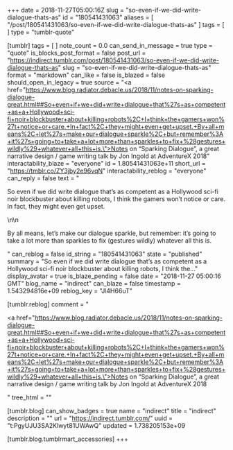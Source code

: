 +++
date = 2018-11-27T05:00:16Z
slug = "so-even-if-we-did-write-dialogue-thats-as"
id = "180541431063"
aliases = [ "/post/180541431063/so-even-if-we-did-write-dialogue-thats-as" ]
tags = [ ]
type = "tumblr-quote"

[tumblr]
tags = [ ]
note_count = 0.0
can_send_in_message = true
type = "quote"
is_blocks_post_format = false
post_url = "https://indirect.tumblr.com/post/180541431063/so-even-if-we-did-write-dialogue-thats-as"
slug = "so-even-if-we-did-write-dialogue-thats-as"
format = "markdown"
can_like = false
is_blazed = false
should_open_in_legacy = true
source = "<a href=\"https://www.blog.radiator.debacle.us/2018/11/notes-on-sparking-dialogue-great.html##So+even+if+we+did+write+dialogue+that%27s+as+competent+as+a+Hollywood+sci-fi+noir+blockbuster+about+killing+robots%2C+I+think+the+gamers+won%27t+notice+or+care.+In+fact%2C+they+might+even+get+upset.+By+all+means%2C+let%27s+make+our+dialogue+sparkle%2C+but+remember%3A+it%27s+going+to+take+a+lot+more+than+sparkles+to+fix+%28gestures+wildly%29+whatever+all+this+is.\">Notes on &ldquo;Sparking Dialogue&rdquo;, a great narrative design / game writing talk by Jon Ingold at AdventureX 2018</a>"
interactability_blaze = "everyone"
id = 1.80541431063e+11
short_url = "https://tmblr.co/ZY3jby2e96vqN"
interactability_reblog = "everyone"
can_reply = false
text = "<p>So even if we did write dialogue that&rsquo;s as competent as a Hollywood sci-fi noir blockbuster about killing robots, I think the gamers won&rsquo;t notice or care. In fact, they might even get upset.</p>\n\n<p>By all means, let&rsquo;s make our dialogue sparkle, but remember: it&rsquo;s going to take a lot more than sparkles to fix (gestures wildly) whatever all this is.</p>"
can_reblog = false
id_string = "180541431063"
state = "published"
summary = "So even if we did write dialogue that’s as competent as a Hollywood sci-fi noir blockbuster about killing robots, I think the..."
display_avatar = true
is_blaze_pending = false
date = "2018-11-27 05:00:16 GMT"
blog_name = "indirect"
can_blaze = false
timestamp = 1.543294816e+09
reblog_key = "Jl4H66uT"

[tumblr.reblog]
comment = "<p><a href=\"https://www.blog.radiator.debacle.us/2018/11/notes-on-sparking-dialogue-great.html##So+even+if+we+did+write+dialogue+that%27s+as+competent+as+a+Hollywood+sci-fi+noir+blockbuster+about+killing+robots%2C+I+think+the+gamers+won%27t+notice+or+care.+In+fact%2C+they+might+even+get+upset.+By+all+means%2C+let%27s+make+our+dialogue+sparkle%2C+but+remember%3A+it%27s+going+to+take+a+lot+more+than+sparkles+to+fix+%28gestures+wildly%29+whatever+all+this+is.\">Notes on “Sparking Dialogue”, a great narrative design / game writing talk by Jon Ingold at AdventureX 2018</a></p>"
tree_html = ""

[tumblr.blog]
can_show_badges = true
name = "indirect"
title = "indirect"
description = ""
url = "https://indirect.tumblr.com/"
uuid = "t:PgyUJU3SA2Klwyt81UWAwQ"
updated = 1.738205153e+09

[tumblr.blog.tumblrmart_accessories]
+++
